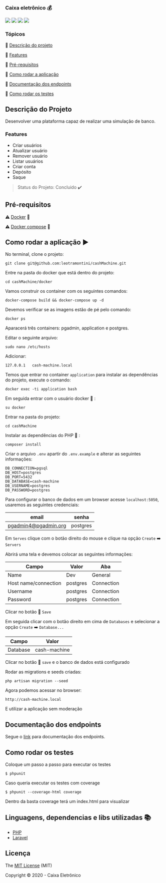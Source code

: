 
### Caixa eletrônico :moneybag:

<img src="https://img.shields.io/static/v1?label=COVERAGE&message=100&color=green&style=for-the-badge"/> <img src="https://img.shields.io/static/v1?label=Licese&message=MIT&color=blue&style=for-the-badge"/> <img src="https://img.shields.io/static/v1?label=PHP&message=7.3.23&color=purple&style=for-the-badge&logo=PHP"/> <img src="https://img.shields.io/static/v1?label=LARAVEL&message=8&color=red&style=for-the-badge&logo=LARAVEL"/>

### Tópicos

:small_blue_diamond: [Descrição do projeto](#descrição-do-projeto)

:small_blue_diamond: [Features](#features)

:small_blue_diamond: [Pré-requisitos](#pré-requisitos)

:small_blue_diamond: [Como rodar a aplicação ](#como-rodar-a-aplicação-arrow_forward)

:small_blue_diamond: [Documentação dos endpoints ](#documentação-dos-endpoints)

:small_blue_diamond: [Como rodar os testes ](#como-rodar-os-testes)


## Descrição do Projeto

Desenvolver uma plataforma capaz de realizar uma simulação de banco.

### Features
- Criar usuários
- Atualizar usuário
- Remover usuário
- Listar usuários
- Criar conta
- Depósito
- Saque

> Status do Projeto: Concluido :heavy_check_mark:

## Pré-requisitos

:warning: [Docker](https://www.docker.com/) :whale: 

:warning: [Docker compose](https://docs.docker.com/compose/) :octopus:

## Como rodar a aplicação :arrow_forward:

No terminal, clone o projeto:

```
git clone git@github.com:leotramontini/cashMachine.git
```

Entre na pasta do docker que está dentro do projeto:

```
cd cashMachine/docker
```

Vamos construir os container com os seguintes comandos:

```
docker-compose build && docker-compose up -d
```

Devemos verificar se as imagens estão de pé pelo comando:

```
docker ps
```

Aparacerá três containers: pgadmin, application e postgres.

Editar o seguinte arquivo:

```
sudo nano /etc/hosts
```

Adicionar:

```
127.0.0.1	cash-machine.local
```

Temos que entrar no container `application` para instalar as dependências do projeto, execute o comando:

```
docker exec -ti application bash
```

Em seguida entrar com o usuário docker :whale: :

```
su docker
```

Entrar na pasta do projeto:

```
cd cashMachine
```

Instalar as dependências do PHP :elephant: :

```
composer install
```


Criar o arquivo `.env` apartir do `.env.example` e alterar as seguintes informações:

```
DB_CONNECTION=pgsql  
DB_HOST=postgres  
DB_PORT=5432  
DB_DATABASE=cash-machine  
DB_USERNAME=postgres  
DB_PASSWORD=postgres
```

Para configurar o banco de dados em um browser acesse `localhost:5050`, usaremos as seguintes credenciais:

| email  | senha  |
| ------------ | ------------ |
|  pgadmin4@pgadmin.org | postgres  |

Em `Serves` clique com o botão direito do mouse e clique na opção `Create` :arrow_right: `Servers`

Abrirá uma tela e devemos colocar as seguintes informações:

| Campo  | Valor  | Aba  |
| ------------ | ------------ | ------------ |
|  Name | Dev  | General  |
| Host name/connection  |  postgres | Connection  |
| Username |  postgres | Connection  |
| Password  |  postgres | Connection  |

Clicar no botão :floppy_disk: `Save`

Em seguida clicar com o botão direito em cima de `Databases` e selecionar a opção `Create` :arrow_right: `Database...`

|  Campo | Valor  |
| ------------ | ------------ |
| Database | cash-machine  |

Clicar no botão :floppy_disk: `save` e o banco de dados está configurado

Rodar as migrations e seeds criadas:

```
php artisan migration --seed
```

Agora podemos acessar no browser:

`http://cash-machine.local`

E utilizar a aplicação sem moderação

## Documentação dos endpoints

Segue o [link](https://documenter.getpostman.com/view/6669330/TVYC8zEK) para documentação dos endpoints.

## Como rodar os testes

Coloque um passo a passo para executar os testes

```
$ phpunit
```

Caso queria executar os testes com coverage

```
$ phpunit --coverage-html coverage
```

Dentro da basta coverage terá um index.html para visualizar

## Linguagens, dependencias e libs utilizadas :books:

- [PHP](https://www.php.net/)
- [Laravel](https://laravel.com/docs/8.x) 

## Licença

The [MIT License]() (MIT)

Copyright :copyright: 2020 - Caixa Eletrônico



